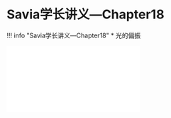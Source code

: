 # Savia学长讲义—Chapter18
!!! info "Savia学长讲义—Chapter18"
    * 光的偏振

<object data="第 18 章 光的偏振.pdf" type="application/pdf" width="100%" height="800">
    <embed src="第 18 章 光的偏振.pdf" type="application/pdf" />
</object>